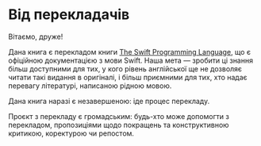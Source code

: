 # Від перекладачів

Вітаємо, друже!

Дана книга є перекладом книги [The Swift Programming Language](https://swift.org/documentation/), що є офіційною документацією з мови Swift. Наша мета — зробити ці знання більш доступними для тих, у кого рівень англійської ще не дозволяє читати такі видання в оригіналі, і більш приємними для тих, хто надає перевагу літературі, написаною рідною мовою.

Дана книга наразі є незавершеною: іде процес перекладу.

Проєкт з перекладу є громадським: будь-хто може допомогти з перекладом, пропозиціями щодо покращень та конструктивною критикою, коректурою чи репостом.

